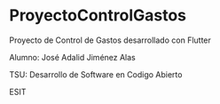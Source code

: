 # ProyectoControlGastos

Proyecto de Control de Gastos desarrollado con Flutter

Alumno: José Adalid Jiménez Alas

TSU: Desarrollo de Software en Codigo Abierto

ESIT

